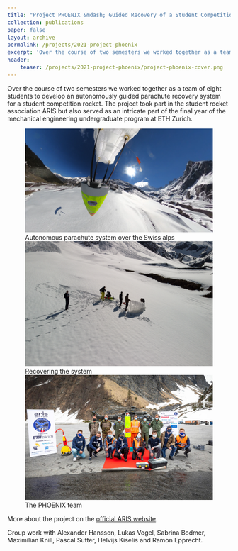```yaml
---
title: "Project PHOENIX &mdash; Guided Recovery of a Student Competition Rocket"
collection: publications
paper: false
layout: archive
permalink: /projects/2021-project-phoenix
excerpt: 'Over the course of two semesters we worked together as a team of eight students to develop an autonomously guided parachute recovery system for a student competition rocket.'
header:
    teaser: /projects/2021-project-phoenix/project-phoenix-cover.png
---
```


Over the course of two semesters we worked together as a team of eight students to develop an autonomously guided parachute recovery system for a student competition rocket.
The project took part in the student rocket association ARIS but also served as an intricate part of the final year of the mechanical engineering undergraduate program at ETH Zurich.

<figure class="half">
<img src="/images/projects/2021-project-phoenix/project-phoenix-cover.png" />
<figcaption>Autonomous parachute system over the Swiss alps</figcaption>

<img src="/images/projects/2021-project-phoenix/project-phoenix-recovery.png" />
<figcaption>Recovering the system</figcaption>

<img src="/images/projects/2021-project-phoenix/project-phoenix-team.jpeg" />
<figcaption>The PHOENIX team</figcaption>
</figure>



More about the project on the <a href="https://aris-space.ch/phoenix-2021/" target="_blank" rel="noopener noreferrer">official ARIS website</a>.

Group work with Alexander Hansson, Lukas Vogel, Sabrina Bodmer, Maximilian Knill, Pascal Sutter, Helvijs Kiselis and Ramon Epprecht.
